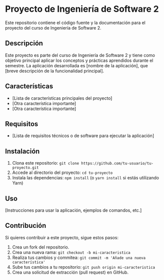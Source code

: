 # Proyecto de Ingeniería de Software 2

Este repositorio contiene el código fuente y la documentación para el proyecto del curso de Ingeniería de Software 2.

## Descripción

Este proyecto es parte del curso de Ingeniería de Software 2 y tiene como objetivo principal aplicar los conceptos y prácticas aprendidos durante el semestre. La aplicación desarrollada es [nombre de la aplicación], que [breve descripción de la funcionalidad principal].

## Características

- [Lista de características principales del proyecto]
- [Otra característica importante]
- [Otra característica importante]

## Requisitos

- [Lista de requisitos técnicos o de software para ejecutar la aplicación]

## Instalación

1. Clona este repositorio: `git clone https://github.com/tu-usuario/tu-proyecto.git`
2. Accede al directorio del proyecto: `cd tu-proyecto`
3. Instala las dependencias: `npm install` (o `yarn install` si estás utilizando Yarn)

## Uso

[Instrucciones para usar la aplicación, ejemplos de comandos, etc.]

## Contribución

Si quieres contribuir a este proyecto, sigue estos pasos:

1. Crea un fork del repositorio.
2. Crea una nueva rama: `git checkout -b mi-caracteristica`
3. Realiza tus cambios y commitea: `git commit -m 'Añade una nueva característica'`
4. Sube tus cambios a tu repositorio: `git push origin mi-caracteristica`
5. Crea una solicitud de extracción (pull request) en GitHub.

